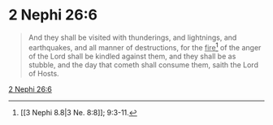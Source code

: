 # 2 Nephi 26:6

> And they shall be visited with thunderings, and lightnings, and earthquakes, and all manner of destructions, for the <u>fire</u>[^a] of the anger of the Lord shall be kindled against them, and they shall be as stubble, and the day that cometh shall consume them, saith the Lord of Hosts.

[2 Nephi 26:6](https://www.churchofjesuschrist.org/study/scriptures/bofm/2-ne/26?lang=eng&id=p6#p6)


[^a]: [[3 Nephi 8.8|3 Ne. 8:8]]; 9:3-11.
